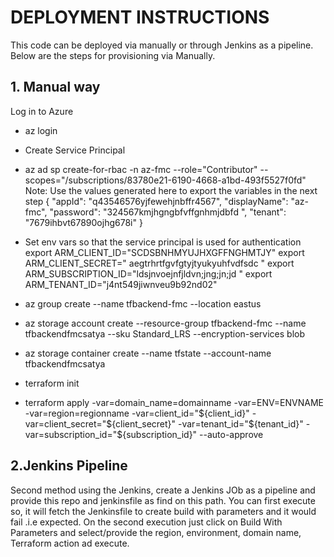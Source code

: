 # DEPLOYMENT INSTRUCTIONS
This code can be deployed via manually or through Jenkins as a pipeline.
Below are the steps for provisioning via Manually.
## 1. Manual way

Log in to Azure
- az login
- Create Service Principal
- az ad sp create-for-rbac -n az-fmc --role="Contributor" --scopes="/subscriptions/83780e21-6190-4668-a1bd-493f5527f0fd"
Note: Use the values generated here to export the variables in the next step
{
  "appId": "q43546576yjfewehjnbffr4567",
  "displayName": "az-fmc",
  "password": "324567kmjhgngbfvffgnhmjdbfd ",
  "tenant": "7679ihbvt67890ojhg678i"
}

- Set env vars so that the service principal is used for authentication
export ARM_CLIENT_ID="SCDSBNHMYUJHXGFFNGHMTJY"
export ARM_CLIENT_SECRET=" aegtrhrtfgvfgtyjtyukyuhfvdfsdc "
export ARM_SUBSCRIPTION_ID="ldsjnvoejnfjldvn;jng;jn;jd "
export ARM_TENANT_ID="j4nt549jiwnveu9b92nd02"

- az group create --name tfbackend-fmc --location eastus
- az storage account create --resource-group tfbackend-fmc --name tfbackendfmcsatya --sku Standard_LRS --encryption-services blob
- az storage container create --name tfstate --account-name tfbackendfmcsatya

- terraform init
- terraform apply -var=domain_name=domainname -var=ENV=ENVNAME -var=region=regionname -var=client_id="${client_id}" -var=client_secret="${client_secret}" -var=tenant_id="${tenant_id}" -var=subscription_id="${subscription_id}"  --auto-approve


## 2.Jenkins Pipeline

Second method using the Jenkins, create a Jenkins JOb as a pipeline and provide this repo and jenkinsfile as find on this path.
You can first execute so, it will fetch the Jenkinsfile to create build with parameters and it would fail .i.e expected.
On the second execution just click  on Build With Parameters and select/provide the region, environment, domain name, Terraform action ad execute.
